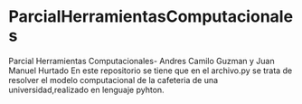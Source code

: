 # ParcialHerramientasComputacionales
Parcial Herramientas Computacionales- Andres Camilo Guzman y Juan Manuel Hurtado
En este repositorio se tiene que en el archivo.py se trata de resolver el modelo computacional de la cafeteria de una universidad,realizado en lenguaje pyhton.
